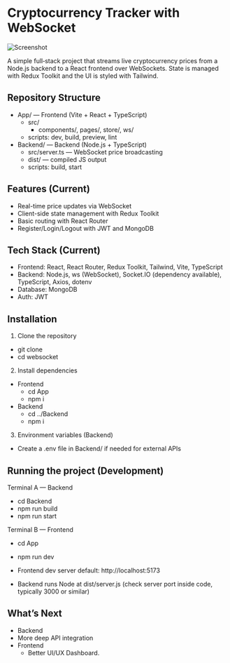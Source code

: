 # Cryptocurrency Tracker with WebSocket

![Screenshot](https://i.postimg.cc/P5kcsCWJ/screen.jpg)

A simple full‑stack project that streams live cryptocurrency prices from a Node.js backend to a React frontend over WebSockets. State is managed with Redux Toolkit and the UI is styled with Tailwind.

## Repository Structure

- App/ — Frontend (Vite + React + TypeScript)
  - src/
    - components/, pages/, store/, ws/
  - scripts: dev, build, preview, lint
- Backend/ — Backend (Node.js + TypeScript)
  - src/server.ts — WebSocket price broadcasting
  - dist/ — compiled JS output
  - scripts: build, start

## Features (Current)

- Real-time price updates via WebSocket
- Client-side state management with Redux Toolkit
- Basic routing with React Router
- Register/Login/Logout with JWT and MongoDB

## Tech Stack (Current)

- Frontend: React, React Router, Redux Toolkit, Tailwind, Vite, TypeScript
- Backend: Node.js, ws (WebSocket), Socket.IO (dependency available), TypeScript, Axios, dotenv
- Database: MongoDB
- Auth: JWT

## Installation

1. Clone the repository

- git clone <repo-url>
- cd websocket

2. Install dependencies

- Frontend
  - cd App
  - npm i
- Backend
  - cd ../Backend
  - npm i

3. Environment variables (Backend)

- Create a .env file in Backend/ if needed for external APIs

## Running the project (Development)

Terminal A — Backend

- cd Backend
- npm run build
- npm run start

Terminal B — Frontend

- cd App
- npm run dev

- Frontend dev server default: http://localhost:5173
- Backend runs Node at dist/server.js (check server port inside code, typically 3000 or similar)

## What’s Next

- Backend
- More deep API integration
- Frontend
  - Better UI/UX Dashboard.
